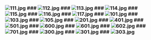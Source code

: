 ### ![111.jpg](https://ewwgene.github.io/Follio/111.jpg) ### ![112.jpg](https://ewwgene.github.io/Follio/112.jpg) ### ![113.jpg](https://ewwgene.github.io/Follio/113.jpg) ### ![114.jpg](https://ewwgene.github.io/Follio/114.jpg) ### ![115.jpg](https://ewwgene.github.io/Follio/115.jpg) ### ![116.jpg](https://ewwgene.github.io/Follio/116.jpg) ### ![117.jpg](https://ewwgene.github.io/Follio/117.jpg) ### ![101.jpg](https://ewwgene.github.io/Follio/Making/101.jpg) ### ![103.jpg](https://ewwgene.github.io/Follio/Making/103.jpg) ### ![105.jpg](https://ewwgene.github.io/Follio/Making/105.jpg) ### ![201.jpg](https://ewwgene.github.io/Follio/Making/201.jpg) ### ![401.jpg](https://ewwgene.github.io/Follio/Making/401.jpg) ### ![501.jpg](https://ewwgene.github.io/Follio/Making/501.jpg) ### ![600.jpg](https://ewwgene.github.io/Follio/Making/600.jpg) ### ![601.jpg](https://ewwgene.github.io/Follio/Making/601.jpg) ### ![602.jpg](https://ewwgene.github.io/Follio/Making/602.jpg) ### ![701.jpg](https://ewwgene.github.io/Follio/Making/701.jpg) ### ![300.jpg](https://ewwgene.github.io/Follio/300.jpg) ### ![301.jpg](https://ewwgene.github.io/Follio/301.jpg) ### ![303.jpg](https://ewwgene.github.io/Follio/303.jpg) 